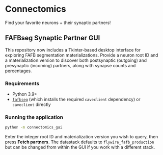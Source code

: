 # Connectomics
Find your favorite neurons + their synaptic partners!

## FAFBseg Synaptic Partner GUI

This repository now includes a Tkinter-based desktop interface for exploring FAFB
segmentation materializations. Provide a neuron root ID and a materialization
version to discover both postsynaptic (outgoing) and presynaptic (incoming)
partners, along with synapse counts and percentages.

### Requirements

- Python 3.9+
- [`fafbseg`](https://pypi.org/project/fafbseg/) (which installs the required
  `caveclient` dependency) or `caveclient` directly

### Running the application

```bash
python -m connectomics_gui
```

Enter the integer root ID and materialization version you wish to query, then
press **Fetch partners**. The datastack defaults to `flywire_fafb_production`
but can be changed from within the GUI if you work with a different stack.
